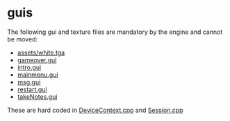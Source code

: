 # guis
The following gui and texture files are mandatory by the engine and cannot be moved:

- [assets/white.tga](https://github.com/dhewm/dhewm3/blob/665ed62d8eae11623a7939453c04dab3acab867b/neo/ui/DeviceContext.cpp#L100)
- [gameover.gui](https://github.com/dhewm/dhewm3/blob/master/neo/framework/Session.cpp#L2890)
- [intro.gui](https://github.com/dhewm/dhewm3/blob/master/neo/framework/Session.cpp#L2893)
- [mainmenu.gui](https://github.com/dhewm/dhewm3/blob/master/neo/framework/Session.cpp#L2885)
- [msg.gui](https://github.com/dhewm/dhewm3/blob/master/neo/framework/Session.cpp#L2891)
- [restart.gui](https://github.com/dhewm/dhewm3/blob/master/neo/framework/Session.cpp#L2889)
- [takeNotes.gui](https://github.com/dhewm/dhewm3/blob/master/neo/framework/Session.cpp#L2892)

These are hard coded in [DeviceContext.cpp](https://github.com/dhewm/dhewm3/blob/665ed62d8eae11623a7939453c04dab3acab867b/neo/ui/DeviceContext.cpp) and [Session.cpp](https://github.com/dhewm/dhewm3/blob/master/neo/framework/Session.cpp)
